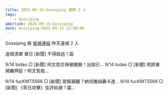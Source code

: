 ```yaml
---
title: 2025-09-15-Gossiping 違規 2 人
tags:
    - Gossiping
abbrlink: 2025-09-15-Gossiping
date: Gossiping-2025-09-15 12:00:00
---
```

Gossiping 板 [板規連結](https://www.ptt.cc/bbs/Gossiping/M.1637425085.A.07D.html)
昨天違規 2 人
<!-- more -->

違規清單
單日 [新聞] 不得超過 1 篇

9/14 todao □ [新聞] 柯文哲交保被撤銷！出獄已…
9/14 todao □ [新聞] 明將重開羈押庭！柯文哲能…

9/14 fucKMT5566 □ [新聞] 眾叛親離？納坦雅胡轟卡達…
9/14 fucKMT5566 □ [新聞] 《零日攻擊》佳評如潮？媒…